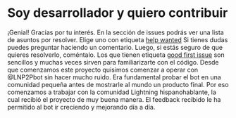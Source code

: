 # Soy desarrollador y quiero contribuir

¡Genial! Gracias por tu interés. En la sección de issues podrás ver una lista de asuntos por resolver. Elige uno con etiqueta [help wanted](https://github.com/grunch/p2plnbot/issues?q=is%3Aissue+is%3Aopen+label%3A%22help+wanted%22) Si tienes dudas puedes preguntar haciendo un comentario. Luego, si estás seguro de que quieres resolverlo, coméntalo. Los que tienen etiqueta [good first issue](https://github.com/grunch/p2plnbot/issues?q=is%3Aissue+is%3Aopen+label%3A%22good+first+issue%22)  son sencillos y muchas veces sirven para familiarizarte con el código.
Desde que comenzamos este proyecto quisimos comenzar a operar con @LNP2Pbot sin hacer mucho ruido. Era fundamental probar el bot en una comunidad pequeña antes de mostrarle al mundo un producto final. Por eso comenzamos a trabajar con la comunidad Lightning hispanohablante, la cual recibió el proyecto de muy buena manera. El feedback recibido le ha permitido al bot ir creciendo y mejorando día a día.